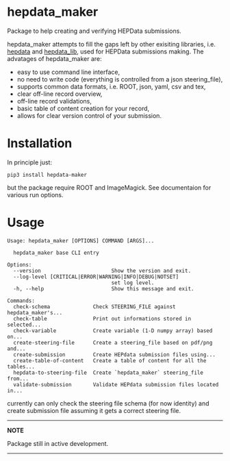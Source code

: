 # hepdata_maker

Package to help creating and verifying HEPData submissions.


hepdata_maker attempts to fill the gaps left by other exisiting libraries, i.e. [hepdata](https://gitlab.com/cholmcc/hepdata) and [hepdata_lib](https://github.com/HEPData/hepdata_lib), used for HEPData submissions making. The advatages of hepdata_maker are:

- easy to use command line interface,
- no need to write code (everything is controlled from a json steering_file),
- supports common data formats, i.e. ROOT, json, yaml, csv and tex,
- clear off-line record overview,
- off-line record validations,
- basic table of content creation for your record,
- allows for clear version control of your submission.

# Installation

In principle just:
```
pip3 install hepdata-maker
```

but the package require ROOT and ImageMagick. See documentaion for various run options.

# Usage
```
Usage: hepdata_maker [OPTIONS] COMMAND [ARGS]...

  hepdata_maker base CLI entry

Options:
  --version                       Show the version and exit.
  --log-level [CRITICAL|ERROR|WARNING|INFO|DEBUG|NOTSET]
                                  set log level.
  -h, --help                      Show this message and exit.

Commands:
  check-schema              Check STEERING_FILE against hepdata_maker's...
  check-table               Print out informations stored in selected...
  check-variable            Create variable (1-D numpy array) based on...
  create-steering-file      Create a steering_file based on pdf/png and...
  create-submission         Create HEPdata submission files using...
  create-table-of-content   Create a table of content for all the tables...
  hepdata-to-steering-file  Create `hepdata_maker` steering_file from...
  validate-submission       Validate HEPdata submission files located in...
```

currently can only check the steering file schema (for now identity) and  create submission file assuming it gets a correct steering file. 

---
**NOTE**

Package still in active development. 

---
